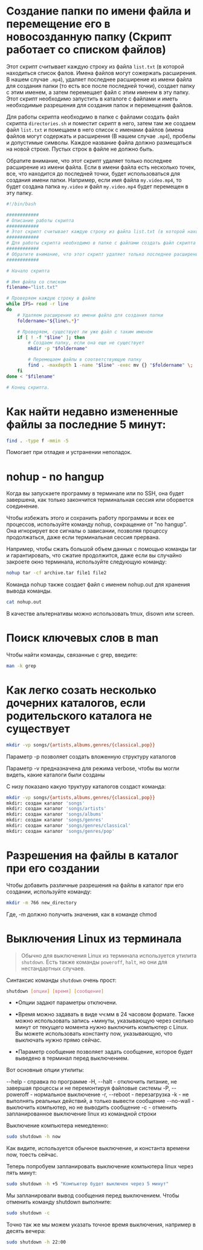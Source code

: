 # Создание папки по имени файла и перемещение его в новосозданную папку (Скрипт работает со списком файлов)

Этот скрипт считывает каждую строку из файла `list.txt` (в которой находиться список фалов. Имена файлов могут сожержать расширения. В нашем случае `.mp4`), удаляет последнее расширение из имени файла для создания папки (то есть все после последней точки), создает папку с этим именем, а затем перемещает файл с этим именем в эту папку. Этот скрипт необходимо запустить в каталоге с файлами и иметь необходимые разрешения для создания папок и перемещения файлов.


Для работы скрипта необходимо в папке с файлами создать файл скрипта `directories.sh` и поместит скрипт в него, затем там же создаем файл `list.txt` и помещаем в него список с именами файлов (имена файлов могут содержать и расширения (В нашем случае `.mp4`), пробелы и допустимые символы. Каждое название файла должно размещаться на новой строке. Пустых строк в файле не должно быть.


Обратите внимание, что этот скрипт удаляет только последнее расширение из имени файла. Если в имени файла есть несколько точек, все, что находится до последней точки, будет использоваться для создания имени папки. Например, если имя файла `my.video.mp4`, то будет создана папка `my.video` и файл `my.video.mp4` будет перемещен в эту папку.

```bash
#!/bin/bash

############
# Описание работы скрипта
############
# Этот скрипт считывает каждую строку из файла list.txt (в которой находиться список фалов. Имена файлов могут сожержать расширения. В нашем случае ".mp4"), удаляет последнее расширение из имени файла для создания папки (то есть все после последней точки), создает папку с этим именем, а затем перемещает видео файл с этим именем в эту папку. Этот скрипт необходимо запустить в каталоге с файлами и иметь необходимые разрешения для создания папок и перемещения файлов.
############
# Для работы скрипта необходимо в папке с файлами создать файл скрипта `directories.sh` и поместит скрипт в него, затем там же создаем файл "list.txt" и помещаем в него список с именами файлов (имена файлов могут содержать и расширения (В нашем случае ".mp4"), пробелы и допустимые символы. Каждое название файла должно размещаться на новой строке. Пустых строк в файле не должно быть.
############
# Обратите внимание, что этот скрипт удаляет только последнее расширение из имени файла. Если в имени файла есть несколько точек, все, что находится до последней точки, будет использоваться для создания имени папки. Например, если имя файла "my.video.mp4", то будет создана папка "my.video" и файл "my.video.mp4" будет перемещен в эту папку.
############

# Начало скрипта

# Имя файла со списком
filename="list.txt"

# Проверяем каждую строку в файле
while IFS= read -r line
do
    # Удаляем расширение из имени файла для создания папки
    foldername="${line%.*}"

    # Проверяем, существует ли уже файл с таким именем
    if [ ! -f "$line" ]; then
        # Создаем папку, если она еще не существует
        mkdir -p "$foldername"

        # Перемещаем файлы в соответствующую папку
        find . -maxdepth 1 -name "$line" -exec mv {} "$foldername" \;
    fi
done < "$filename"

# Конец скрипта.
```

# Как найти недавно измененные файлы за последние 5 минут:

```bash
find . -type f -mmin -5
```
Помогает при отладке и устранении неполадок.

# nohup - no hangup

Когда вы запускаете программу в терминале или по SSH, она будет завершена, как только закончится терминальная сессия или оборвется соединение. 

Чтобы избежать этого и сохранить работу программы и всех ее процессов, используйте команду nohup, сокращение от "no hangup". Она игнорирует все сигналы о зависании, позволяя процессу продолжаться, даже если терминальная сессия прервана.

Например, чтобы сжать большой объем данных с помощью команды tar и гарантировать, что сжатие продолжится, даже если вы случайно закроете окно терминала, используйте следующую команду:

```bash
nohup tar -cf archive.tar file1 file2
```

Команда nohup также создает файл с именем nohup.out для хранения вывода команды.

```bash
cat nohup.out
```

В качестве альтернативы можно использовать tmux, disown или screen.

# Поиск ключевых слов в man

Чтобы найти команды, связанные с grep, введите:

```bash
man -k grep
```

# Как легко созать несколько дочерних каталогов, если родительского каталога не существует

```bash
mkdir -vp songs/{artists,albums,genres/{classical,pop}}
```

Параметр -p позволяет создать вложенную структуру каталогов

Параметр -v предназначена для режима verbose, чтобы вы могли видеть, какие каталоги были созданы

С низу показано какую труктуру каталогов создаст команда:

```bash
mkdir -vp songs/{artists,albums,genres/{classical,pop}}
mkdir: создан каталог 'songs'
mkdir: создан каталог 'songs/artists'
mkdir: создан каталог 'songs/albums'
mkdir: создан каталог 'songs/genres'
mkdir: создан каталог 'songs/genres/classical'
mkdir: создан каталог 'songs/genres/pop'
```

# Разрешения на файлы в каталог при его создании

Чтобы добавить различные разрешения на файлы в каталог при его создании, используйте команду: 

```bash
mkdir -m 766 new_directory 
```

Где, -m должно получить значения, как в команде chmod

# Выключения Linux из терминала

> Обычно для выключения Linux из терминала используется утилита `shutdown`. Есть также команды `poweroff`, `halt`, но они для нестандартных случаев.

Синтаксис команды `shutdown` очень прост:

```bash
shutdown [опции] [время] [сообщение]
```

- ▪Опции задают параметры отключени.

- ▪Время можно задавать в виде чч:мм в 24 часовом формате. Также можно использовать запись +минуты, указывающую через сколько минут от текущего момента нужно выключить компьютер с Linux. Вы можете использовать константу now, указывающую, что выключать нужно прямо сейчас. 

- ▪Параметр сообщение позволяет задать сообщение, которое будет выведено в терминал перед выключением.

Вот основные опции утилиты:

--help -  справка по программе
-H, --halt - отключить питание, не завершая процессы и не перемонтируя файловые системы
-P, --poweroff - нормальное выключение
-r, --reboot - перезагрузка
-k - не выполнять реальных действий, а только вывести сообщение
--no-wall - выключить компьютер, но не выводить сообщение
-c - отменить запланированное выключение linux из командной строки

Выключение компьютера немедленно:

```bash
sudo shutdown -h now
```

Как видите, используется обычное выключение, и константа времени now, тоесть сейчас.

Теперь попробуем запланировать выключение компьютера linux через пять минут:

```bash
sudo shutdown -h +5 "Компьютер будет выключен через 5 минут"
```

Мы запланировали вывод сообщения перед выключением. Чтобы отменить команду shutdown выполните:

```bash
sudo shutdown -c
```

Точно так же мы можем указать точное время выключения, например в десять вечера:

```bash
sudo shutdown -h 22:00
```
